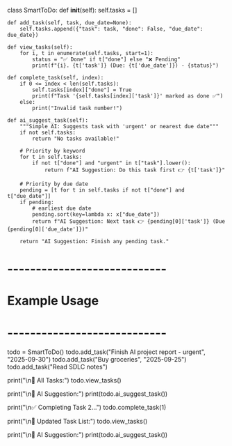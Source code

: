 class SmartToDo:
    def __init__(self):
        self.tasks = []

    def add_task(self, task, due_date=None):
        self.tasks.append({"task": task, "done": False, "due_date": due_date})

    def view_tasks(self):
        for i, t in enumerate(self.tasks, start=1):
            status = "✅ Done" if t["done"] else "❌ Pending"
            print(f"{i}. {t['task']} (Due: {t['due_date']}) - {status}")

    def complete_task(self, index):
        if 0 <= index < len(self.tasks):
            self.tasks[index]["done"] = True
            print(f"Task '{self.tasks[index]['task']}' marked as done ✅")
        else:
            print("Invalid task number!")

    def ai_suggest_task(self):
        """Simple AI: Suggests task with 'urgent' or nearest due date"""
        if not self.tasks:
            return "No tasks available!"
        
        # Priority by keyword
        for t in self.tasks:
            if not t["done"] and "urgent" in t["task"].lower():
                return f"AI Suggestion: Do this task first 👉 {t['task']}"
        
        # Priority by due date
        pending = [t for t in self.tasks if not t["done"] and t["due_date"]]
        if pending:
            # earliest due date
            pending.sort(key=lambda x: x["due_date"])
            return f"AI Suggestion: Next task 👉 {pending[0]['task']} (Due {pending[0]['due_date']})"
        
        return "AI Suggestion: Finish any pending task."

# ----------------------------
# Example Usage
# ----------------------------
todo = SmartToDo()
todo.add_task("Finish AI project report - urgent", "2025-09-30")
todo.add_task("Buy groceries", "2025-09-25")
todo.add_task("Read SDLC notes")

print("\n📌 All Tasks:")
todo.view_tasks()

print("\n🤖 AI Suggestion:")
print(todo.ai_suggest_task())

print("\n✅ Completing Task 2...")
todo.complete_task(1)

print("\n📌 Updated Task List:")
todo.view_tasks()

print("\n🤖 AI Suggestion:")
print(todo.ai_suggest_task())


